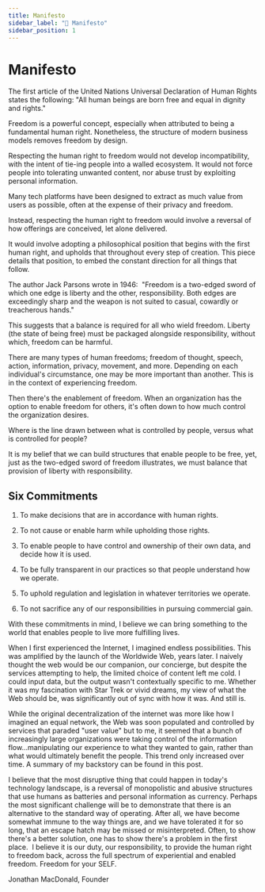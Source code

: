 ```yaml
---
title: Manifesto
sidebar_label: "📜 Manifesto"
sidebar_position: 1
---
```


# Manifesto

The first article of the United Nations Universal Declaration of Human Rights states the following: "All human beings are born free and equal in dignity and rights."

‍Freedom is a powerful concept, especially when attributed to being a fundamental human right. Nonetheless, the structure of modern business models removes freedom by design.

Respecting the human right to freedom would not develop incompatibility, with the intent of tie-ing people into a walled ecosystem. It would not force people into tolerating unwanted content, nor abuse trust by exploiting personal information.

Many tech platforms have been designed to extract as much value from users as possible, often at the expense of their privacy and freedom.

Instead, respecting the human right to freedom would involve a reversal of how offerings are conceived, let alone delivered.

It would involve adopting a philosophical position that begins with the first human right, and upholds that throughout every step of creation. This piece details that position, to embed the constant direction for all things that follow.

The author Jack Parsons wrote in 1946:
‍
"Freedom is a two-edged sword of which one edge is liberty and the other, responsibility. Both edges are exceedingly sharp and the weapon is not suited to casual, cowardly or treacherous hands."

This suggests that a balance is required for all who wield freedom. Liberty (the state of being free) must be packaged alongside responsibility, without which, freedom can be harmful.

There are many types of human freedoms; freedom of thought, speech, action, information, privacy, movement, and more. Depending on each individual's circumstance, one may be more important than another. This is in the context of experiencing freedom.

Then there's the enablement of freedom. When an organization has the option to enable freedom for others, it's often down to how much control the organization desires.

Where is the line drawn between what is controlled by people, versus what is controlled for people?

It is my belief that we can build structures that enable people to be free, yet, just as the two-edged sword of freedom illustrates, we must balance that provision of liberty with responsibility.

## Six Commitments

1. To make decisions that are in accordance with human rights.
‍
2. To not cause or enable harm while upholding those rights.

3. To enable people to have control and ownership of their own data, and decide how it is used.

4. To be fully transparent in our practices so that people understand how we operate.

5. To uphold regulation and legislation in whatever territories we operate.
‍
6. To not sacrifice any of our responsibilities in pursuing commercial gain.

With these commitments in mind, I believe we can bring something to the world that enables people to live more fulfilling lives.

When I first experienced the Internet, I imagined endless possibilities. This was amplified by the launch of the Worldwide Web, years later. I naively thought the web would be our companion, our concierge, but despite the services attempting to help, the limited choice of content left me cold. I could input data, but the output wasn't contextually specific to me. Whether it was my fascination with Star Trek or vivid dreams, my view of what the Web should be, was significantly out of sync with how it was. And still is.

While the original decentralization of the internet was more like how I imagined an equal network, the Web was soon populated and controlled by services that paraded "user value" but to me, it seemed that a bunch of increasingly large organizations were taking control of the information flow...manipulating our experience to what they wanted to gain, rather than what would ultimately benefit the people. This trend only increased over time. A summary of my backstory can be found in this post.

I believe that the most disruptive thing that could happen in today's technology landscape, is a reversal of monopolistic and abusive structures that use humans as batteries and personal information as currency. Perhaps the most significant challenge will be to demonstrate that there is an alternative to the standard way of operating. After all, we have become somewhat immune to the way things are, and we have tolerated it for so long, that an escape hatch may be missed or misinterpreted. Often, to show there's a better solution, one has to show there's a problem in the first place. ‍ I believe it is our duty, our responsibility, to provide the human right to freedom back, across the full spectrum of experiential and enabled freedom. Freedom for your SELF.



Jonathan MacDonald, Founder